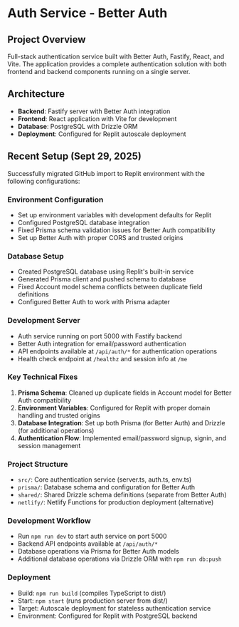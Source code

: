 # Auth Service - Better Auth

## Project Overview
Full-stack authentication service built with Better Auth, Fastify, React, and Vite. The application provides a complete authentication solution with both frontend and backend components running on a single server.

## Architecture
- **Backend**: Fastify server with Better Auth integration
- **Frontend**: React application with Vite for development
- **Database**: PostgreSQL with Drizzle ORM
- **Deployment**: Configured for Replit autoscale deployment

## Recent Setup (Sept 29, 2025)
Successfully migrated GitHub import to Replit environment with the following configurations:

### Environment Configuration
- Set up environment variables with development defaults for Replit
- Configured PostgreSQL database integration
- Fixed Prisma schema validation issues for Better Auth compatibility
- Set up Better Auth with proper CORS and trusted origins

### Database Setup
- Created PostgreSQL database using Replit's built-in service
- Generated Prisma client and pushed schema to database
- Fixed Account model schema conflicts between duplicate field definitions
- Configured Better Auth to work with Prisma adapter

### Development Server
- Auth service running on port 5000 with Fastify backend
- Better Auth integration for email/password authentication
- API endpoints available at `/api/auth/*` for authentication operations
- Health check endpoint at `/healthz` and session info at `/me`

### Key Technical Fixes
1. **Prisma Schema**: Cleaned up duplicate fields in Account model for Better Auth compatibility
2. **Environment Variables**: Configured for Replit with proper domain handling and trusted origins
3. **Database Integration**: Set up both Prisma (for Better Auth) and Drizzle (for additional operations)
4. **Authentication Flow**: Implemented email/password signup, signin, and session management

### Project Structure
- `src/`: Core authentication service (server.ts, auth.ts, env.ts)
- `prisma/`: Database schema and configuration for Better Auth
- `shared/`: Shared Drizzle schema definitions (separate from Better Auth)
- `netlify/`: Netlify Functions for production deployment (alternative)

### Development Workflow
- Run `npm run dev` to start auth service on port 5000
- Backend API endpoints available at `/api/auth/*`
- Database operations via Prisma for Better Auth models
- Additional database operations via Drizzle ORM with `npm run db:push`

### Deployment
- Build: `npm run build` (compiles TypeScript to dist/)
- Start: `npm start` (runs production server from dist/)
- Target: Autoscale deployment for stateless authentication service
- Environment: Configured for Replit with PostgreSQL backend